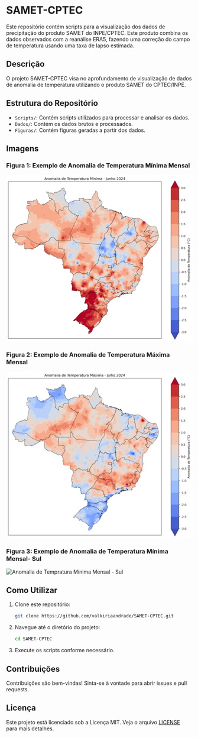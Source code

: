# SAMET-CPTEC

Este repositório contém scripts para a visualização dos dados de precipitação do produto SAMET do INPE/CPTEC. Este produto combina os dados observados com a reanálise ERA5, fazendo uma correção do campo de temperatura usando uma taxa de lapso estimada.

## Descrição

O projeto SAMET-CPTEC visa no aprofundamento de visualização de dados de anomalia de temperatura utilizando o produto SAMET do CPTEC/INPE. 

## Estrutura do Repositório

- `Scripts/`: Contém scripts utilizados para processar e analisar os dados.
- `Dados/`: Contém os dados brutos e processados.
- `Figuras/`: Contém figuras geradas a partir dos dados.

## Imagens

### Figura 1: Exemplo de Anomalia de Temperatura Mínima Mensal

![Anomalia de Tempratura Mínima Mensal](Figuras/anomalia_temperatura_minima_jun.png)

### Figura 2: Exemplo de Anomalia de Temperatura Máxima Mensal

![Anomalia de Tempratura Máxima Mensal](Figuras/anomalia_temperatura_maxima_jul.png)

### Figura 3: Exemplo de Anomalia de Temperatura Mínima Mensal- Sul

![Anomalia de Tempratura Mínima Mensal - Sul](Figuras/climatologia_PRP_outubro.png)

## Como Utilizar

1. Clone este repositório:
    ```bash
    git clone https://github.com/valkiriaandrade/SAMET-CPTEC.git
    ```

2. Navegue até o diretório do projeto:
    ```bash
    cd SAMET-CPTEC
    ```

3. Execute os scripts conforme necessário.

## Contribuições

Contribuições são bem-vindas! Sinta-se à vontade para abrir issues e pull requests.

## Licença

Este projeto está licenciado sob a Licença MIT. Veja o arquivo [LICENSE](LICENSE) para mais detalhes.

